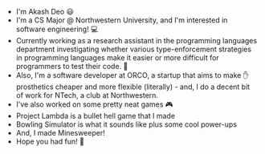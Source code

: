 - I'm Akash Deo :smiley:
- I'm a CS Major @ Northwestern University, and I'm interested in software engineering! :computer:
- Currently working as a research assistant in the programming languages department investigating whether various type-enforcement strategies in programming languages make it easier or more difficult for programmers to test their code. 🐛
- Also, I'm a software developer at ORCO, a startup that aims to make ✋ prosthetics cheaper and more flexible (literally) - and, I do a decent bit of work for NTech, a club at Northwestern. 
- I've also worked on some pretty neat games 🎮
- Project Lambda is a bullet hell game that I made
- Bowling Simulator is what it sounds like plus some cool power-ups 
- And, I made Minesweeper!
- Hope you had fun! 👋
